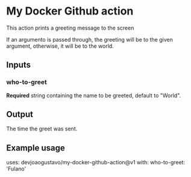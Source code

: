 # My Docker Github action

This action prints a greeting message to the screen

If an argumento is passed through, the greeting will be to the given argument, otherwise, it will be to the world.

## Inputs

### who-to-greet

**Required** string containing the name to be greeted, default to "World".

## Output

The time the greet was sent.

## Example usage

uses: devjoaogustavo/my-docker-github-action@v1
with:
  who-to-greet: 'Fulano'
